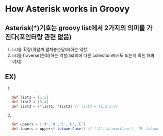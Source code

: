 # How Asterisk works in Groovy

## Asterisk(*)기호는 groovy list에서 2가지의 의미를 가진다(포인터랑 관련 없음)
1. list를 확장(뭐랄까 펼쳐놓는달까)하는 역할
2. list를 traverse(순회)하는 역할(list외에 다른 collection에서도 되는지 확인 해봐야지)

## EX)
1. 
```groovy
   def list1 = [1,2]
   def list2 = [3,4]
   def list3 = [*list1, *list2] // list3 = [1,2,3,4]
```

2. 
```groovy
   def uppers = ['A','B','C','D','E']
   def lowers = uppers*.toLowerCase() // ['A'.toLowerCase(), 'B'.toLowerCase().....]
```

